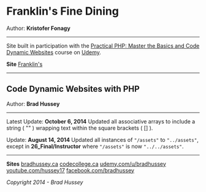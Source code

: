 # Franklin's Fine Dining

Author: **Kristofer Fonagy**

---

Site built in participation with the [Practical PHP: Master the Basics and Code Dynamic Websites](https://www.udemy.com/code-dynamic-websites/learn/v4/overview) course on [Udemy](https://www.udemy.com/).

**Site**
[Franklin's](http://franklins.fonagy.com)

---

## Code Dynamic Websites with PHP

Author: **Brad Hussey**

---

Latest Update: **October 6, 2014**
Updated all associative arrays to include a string ( "" ) wrapping text within the square brackets ( [] ).

Update: **August 14, 2014**
Updated all instances of `"/assets"` to `"../assets"`, except in **26_Final/Instructor** where `"/assets"` is  now `"../../assets"`.

---

**Sites**
[bradhussey.ca](http://www.bradhussey.ca)
[codecollege.ca](http://www.codecollege.ca)
[udemy.com/u/bradhussey](https://www.udemy.com/u/bradhussey)
[youtube.com/hussey17](https://www.youtube.com/hussey17)
[facebook.com/bradhussey](https://www.facebook.com/bradhussey)

*Copyright 2014 - Brad Hussey*
